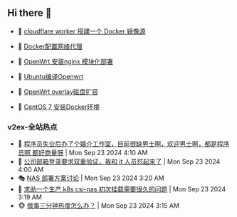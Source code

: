 ## Hi there 👋

<!--
**dkyg666/dkyg666** is a ✨ _special_ ✨ repository because its `README.md` (this file) appears on your GitHub profile.

Here are some ideas to get you started:

- 🔭 I’m currently working on ...
- 🌱 I’m currently learning ...
- 👯 I’m looking to collaborate on ...
- 🤔 I’m looking for help with ...
- 💬 Ask me about ...
- 📫 How to reach me: ...
- 😄 Pronouns: ...
- ⚡ Fun fact: ...
-->

<!-- BLOG-POST-LIST:START -->
- 🦩 [cloudflare worker 搭建一个 Docker 镜像源](http://blog.1996099.xyz/archives/cloudflare-worker-da-jian-yi-ge-docker-jing-xiang-zhan) 

- 🚦 [Docker配置网络代理](http://blog.1996099.xyz/archives/dockerpei-zhi-wang-luo-dai-li) 

- 🫶 [OpenWrt 安装nginx 模块化部署](http://blog.1996099.xyz/archives/openwrt-an-zhuang-nginx-mo-kuai-hua-bu-shu) 

- 🦄 [Ubuntu编译Openwrt](http://blog.1996099.xyz/archives/ubuntuzi-bian-yi-openwrt) 

- 🐻 [OpenWrt overlay磁盘扩容](http://blog.1996099.xyz/archives/openwrt-overlay) 

- 🤖 [CentOS 7 安装Docker环境](http://blog.1996099.xyz/archives/centos-docker) 
<!-- BLOG-POST-LIST:END -->

### v2ex-全站热点
<!-- v2ex:START -->
- 🥸 [程序员失业后办了个婚介工作室，目前很缺男士啊，欢迎男士啊，都是程序员啊 都好商量呀](https://www.v2ex.com/t/1075031#reply1) | Mon Sep 23 2024 4:10 AM
- 🤗 [公司邮箱登录要求双重验证，我和 it 人员怼起来了](https://www.v2ex.com/t/1075029#reply14) | Mon Sep 23 2024 4:00 AM
- 🎭 [NAS 部署方案讨论](https://www.v2ex.com/t/1075000#reply4) | Mon Sep 23 2024 3:20 AM
- 🥷 [求助一个生产 k8s csi-nas 初次挂载需要很久的问题](https://www.v2ex.com/t/1074999#reply0) | Mon Sep 23 2024 3:19 AM
- 🐵 [做事三分钟热度怎么办？](https://www.v2ex.com/t/1074997#reply20) | Mon Sep 23 2024 3:15 AM<!-- v2ex:END -->

